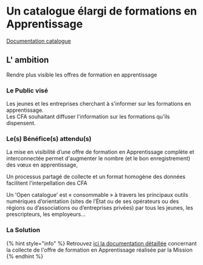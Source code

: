 # Un catalogue élargi de formations en Apprentissage

[Documentation catalogue](https://mission-apprentissage.gitbook.io/catalogue/) 

## L' ambition

Rendre plus visible les offres de formation en apprentissage  


### Le Public visé

Les jeunes et les entreprises cherchant à s'informer sur les formations en apprentissage.  
Les CFA souhaitant diffuser l'information sur les formations qu'ils dispensent.



### Le\(s\) Bénéfice\(s\) attendu\(s\)

La mise en visibilité d’une offre de formation en Apprentissage complète et interconnectée permet d'augmenter le nombre \(et le bon enregistrement\) des vœux en apprentissage,

Un processus partagé de collecte et un format homogène des données facilitent l'interpellation des CFA

Un 'Open catalogue' est « consommable » à travers les principaux outils numériques d’orientation \(sites de l’État ou de ses opérateurs ou des régions ou d’associations ou d’entreprises privées\) par tous les jeunes, les prescripteurs, les employeurs…



### La Solution



{% hint style="info" %}
Retrouvez [ici la documentation détaillée](https://mission-apprentissage.gitbook.io/catalogue/) concernant la collecte de l'offre de formation en Apprentissage réalisée par la Mission
{% endhint %}



